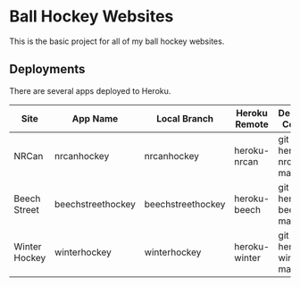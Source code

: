 Ball Hockey Websites
====================

This is the basic project for all of my ball hockey websites.

Deployments
-----------

There are several apps deployed to Heroku.

<table>
	<thead>
		<tr>
			<th>Site</th>
			<th>App Name</th>
			<th>Local Branch</th>
			<th>Heroku Remote</th>
			<th>Deployment Command</th>
		</tr>
	</thead>
	<tbody>
		<tr>
			<td>NRCan</td>
			<td>nrcanhockey</td>
			<td>nrcanhockey</td>
			<td>heroku-nrcan</td>
			<td>git push heroku-nrcan master</td>			
		</tr>
		<tr>
			<td>Beech Street</td>
			<td>beechstreethockey</td>
			<td>beechstreethockey</td>
			<td>heroku-beech</td>
			<td>git push heroku-beech master</td>			
		</tr>		
		<tr>
			<td>Winter Hockey</td>
			<td>winterhockey</td>
			<td>winterhockey</td>
			<td>heroku-winter</td>
			<td>git push heroku-winter master</td>			
		</tr>		
	</tbody>
</table>